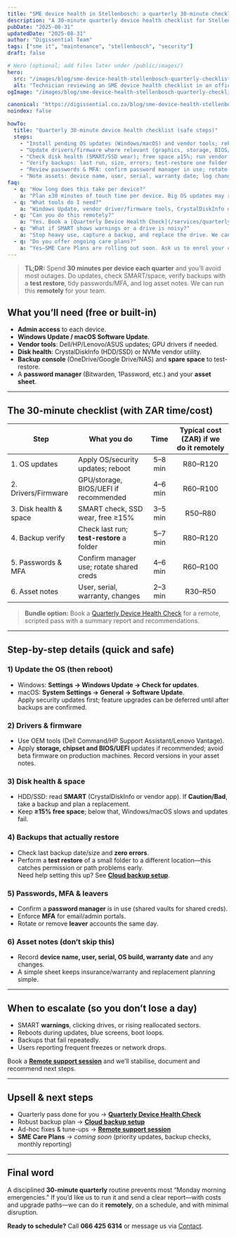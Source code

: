 ```yaml
---
title: "SME device health in Stellenbosch: a quarterly 30-minute checklist (with ZAR time/cost)"
description: "A 30-minute quarterly device health checklist for Stellenbosch SMEs: updates, SMART checks, backups, password hygiene and asset notes—with time & costs."
pubDate: "2025-08-31"
updatedDate: "2025-08-31"
author: "Digissential Team"
tags: ["sme it", "maintenance", "stellenbosch", "security"]
draft: false

# Hero (optional; add files later under /public/images/)
hero:
  src: "/images/blog/sme-device-health-stellenbosch-quarterly-checklist/hero.webp"
  alt: "Technician reviewing an SME device health checklist in an office in Stellenbosch"
ogImage: "/images/blog/sme-device-health-stellenbosch-quarterly-checklist/og-1200x630.jpg"

canonical: "https://digissential.co.za/blog/sme-device-health-stellenbosch-quarterly-checklist/"
noindex: false

howTo:
  title: "Quarterly 30-minute device health checklist (safe steps)"
  steps:
    - "Install pending OS updates (Windows/macOS) and vendor tools; reboot once."
    - "Update drivers/firmware where relevant (graphics, storage, BIOS/UEFI) and record versions."
    - "Check disk health (SMART/SSD wear); free space ≥15%; run vendor SSD tool—do not run CHKDSK on failing disks."
    - "Verify backups: last run, size, errors; test-restore one folder to a separate location."
    - "Review passwords & MFA: confirm password manager in use; rotate shared/admin creds; remove leavers."
    - "Note assets: device name, user, serial, warranty date; log changes in your asset sheet."
faq:
  - q: "How long does this take per device?"
    a: "Plan ±30 minutes of touch time per device. Big OS updates may run in the background—schedule after hours to reduce disruption."
  - q: "What tools do I need?"
    a: "Windows Update, vendor driver/firmware tools, CrystalDiskInfo or SSD vendor apps, your backup console (OneDrive/Google Drive/NAS), and a password manager."
  - q: "Can you do this remotely?"
    a: "Yes. Book a [Quarterly Device Health Check](/services/quarterly-device-health-check-remote/) or a [Remote support session](/services/remote-support-setup/)."
  - q: "What if SMART shows warnings or a drive is noisy?"
    a: "Stop heavy use, capture a backup, and replace the drive. We can assist with imaging and swap; do **not** run CHKDSK on failing disks."
  - q: "Do you offer ongoing care plans?"
    a: "Yes—SME Care Plans are rolling out soon. Ask us to enrol your company so we can prioritise updates, backups and compliance."
---
```


> **TL;DR:** Spend **30 minutes per device each quarter** and you’ll avoid most outages. Do updates, check SMART/space, verify backups with a **test restore**, tidy passwords/MFA, and log asset notes. We can run this **remotely** for your team.

## What you’ll need (free or built-in)
- **Admin access** to each device.  
- **Windows Update / macOS Software Update**.  
- **Vendor tools**: Dell/HP/Lenovo/ASUS updates; GPU drivers if needed.  
- **Disk health**: CrystalDiskInfo (HDD/SSD) or NVMe vendor utility.  
- **Backup console** (OneDrive/Google Drive/NAS) and **spare space** to test-restore.  
- A **password manager** (Bitwarden, 1Password, etc.) and your **asset sheet**.

---

## The 30-minute checklist (with ZAR time/cost)

| Step | What you do | Time | Typical cost (ZAR) if we do it remotely |
|---|---|:--:|:--:|
| 1. OS updates | Apply OS/security updates; reboot | 5–8 min | R80–R120 |
| 2. Drivers/Firmware | GPU/storage, BIOS/UEFI if recommended | 4–6 min | R60–R100 |
| 3. Disk health & space | SMART check, SSD wear, free ≥15% | 3–5 min | R50–R80 |
| 4. Backup verify | Check last run; **test-restore** a folder | 5–7 min | R80–R120 |
| 5. Passwords & MFA | Confirm manager use; rotate shared creds | 4–6 min | R60–R100 |
| 6. Asset notes | User, serial, warranty, changes | 2–3 min | R30–R50 |

> **Bundle option:** Book a [Quarterly Device Health Check](/services/quarterly-device-health-check-remote/) for a remote, scripted pass with a summary report and recommendations.

---

## Step-by-step details (quick and safe)

### 1) Update the OS (then reboot)
- Windows: **Settings → Windows Update → Check for updates**.  
- macOS: **System Settings → General → Software Update**.  
Apply security updates first; feature upgrades can be deferred until after backups are confirmed.

### 2) Drivers & firmware
- Use OEM tools (Dell Command/HP Support Assistant/Lenovo Vantage).  
- Apply **storage, chipset and BIOS/UEFI** updates if recommended; avoid beta firmware on production machines. Record versions in your asset notes.

### 3) Disk health & space
- HDD/SSD: read **SMART** (CrystalDiskInfo or vendor app). If **Caution/Bad**, take a backup and plan a replacement.  
- Keep **≥15% free space**; below that, Windows/macOS slows and updates fail.

### 4) Backups that actually restore
- Check last backup date/size and **zero errors**.  
- Perform a **test restore** of a small folder to a different location—this catches permission or path problems early.  
Need help setting this up? See **[Cloud backup setup](/services/cloud-backup-setup/)**.

### 5) Passwords, MFA & leavers
- Confirm a **password manager** is in use (shared vaults for shared creds).  
- Enforce **MFA** for email/admin portals.  
- Rotate or remove **leaver** accounts the same day.

### 6) Asset notes (don’t skip this)
- Record **device name, user, serial, OS build, warranty date** and any changes.  
- A simple sheet keeps insurance/warranty and replacement planning simple.

---

## When to escalate (so you don’t lose a day)

- SMART **warnings**, clicking drives, or rising reallocated sectors.  
- Reboots during updates, blue screens, boot loops.  
- Backups that fail repeatedly.  
- Users reporting frequent freezes or network drops.

Book a **[Remote support session](/services/remote-support-setup/)** and we’ll stabilise, document and recommend next steps.

---

## Upsell & next steps

- Quarterly pass done for you → **[Quarterly Device Health Check](/services/quarterly-device-health-check-remote/)**  
- Robust backup plan → **[Cloud backup setup](/services/cloud-backup-setup/)**  
- Ad-hoc fixes & tune-ups → **[Remote support session](/services/remote-support-setup/)**  
- **SME Care Plans** → _coming soon_ (priority updates, backup checks, monthly reporting)

---

## Final word

A disciplined **30-minute quarterly** routine prevents most “Monday morning emergencies.” If you’d like us to run it and send a clear report—with costs and upgrade paths—we can do it **remotely**, on a schedule, and with minimal disruption.

**Ready to schedule?** Call **066 425 6314** or message us via [Contact](/contact/).
